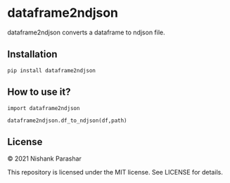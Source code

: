 # dataframe2ndjson
dataframe2ndjson converts a dataframe to ndjson file.

## Installation
```pip install dataframe2ndjson```

## How to use it?
```import dataframe2ndjson```

 ```dataframe2ndjson.df_to_ndjson(df,path)```

## License

© 2021 Nishank Parashar

This repository is licensed under the MIT license. See LICENSE for details.